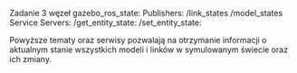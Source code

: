 Zadanie 3
węzeł gazebo_ros_state:
  Publishers:
    /link_states
    /model_states
  Service Servers:
    /get_entity_state:
    /set_entity_state:

Powyższe tematy oraz serwisy pozwalają na otrzymanie informacji o aktualnym stanie wszystkich modeli i linków w symulowanym świecie oraz ich zmiany.